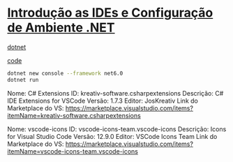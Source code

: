 # [Introdução as IDEs e Configuração de Ambiente .NET](https://web.dio.me/course/configuracao-do-ambiente-e-ides/learning/66a28e3f-a11a-441f-8ea5-631c2d86ca85?back=/track/coding-future-back-end-dot-net&tab=undefined&moduleId=undefined)

[dotnet](https://dotnet.microsoft.com/en-us/download)

[code](https://code.visualstudio.com/download)

```bash
dotnet new console --framework net6.0
dotnet run
```

Nome: C# Extensions
ID: kreativ-software.csharpextensions
Descrição: C# IDE Extensions for VSCode
Versão: 1.7.3
Editor: JosKreativ
Link do Marketplace do VS: https://marketplace.visualstudio.com/items?itemName=kreativ-software.csharpextensions

Nome: vscode-icons
ID: vscode-icons-team.vscode-icons
Descrição: Icons for Visual Studio Code
Versão: 12.9.0
Editor: VSCode Icons Team
Link do Marketplace do VS: https://marketplace.visualstudio.com/items?itemName=vscode-icons-team.vscode-icons
